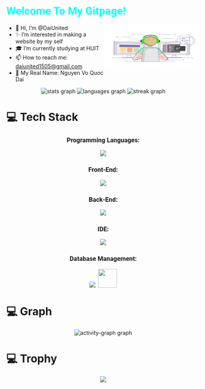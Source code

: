 <h1 style="font-family: 'Roboto', sans-serif; color: cyan;">Welcome To My Gitpage!</h1>

<!-- GIF -->
<img align="right" height="120" width="250" src="https://raw.githubusercontent.com/mikonoid/mikonoid/main/images/gifs/coder3.gif" />

- 👋 Hi, I’m @DaiUnited
- ✨ I’m interested in making a website by my self
- 🎓 I’m currently studying at HUIT
- 📫 How to reach me: daiunited1505@gmail.com
- 👀 My Real Name: Nguyen Vo Quoc Dai

<div align="center">
  <img src="https://github-readme-stats.vercel.app/api?username=DaiUnited&hide_title=false&hide_rank=false&show_icons=true&include_all_commits=true&count_private=true&disable_animations=false&theme=radical&locale=en&hide_border=false&order=1" height="150" alt="stats graph"  />
  <img src="https://github-readme-stats.vercel.app/api/top-langs?username=DaiUnited&locale=en&hide_title=false&layout=compact&card_width=320&langs_count=5&theme=radical&hide_border=false&order=2" height="150" alt="languages graph"  />
  <img src="https://streak-stats.demolab.com?user=DaiUnited&locale=en&mode=daily&theme=radical&hide_border=false&border_radius=5&order=3" height="150" alt="streak graph"  />
</div>

# 💻 Tech Stack
<div align="center">
<h3 style="font-family: 'Roboto', sans-serif">Programming Languages:</h3>

![](https://skillicons.dev/icons?i=java,cs,js&theme=light)

<h3 style="font-family: 'Roboto', sans-serif">Front-End:</h3>

![](https://skillicons.dev/icons?i=js,html,css,bootstrap,jquery&theme=light)

<h3 style="font-family: 'Roboto', sans-serif">Back-End:</h3>

![](https://skillicons.dev/icons?i=spring,dotnet,hibernate&theme=light)

<h3 style="font-family: 'Roboto', sans-serif">IDE:</h3>

![](https://skillicons.dev/icons?i=git,github,idea,visualstudio,vscode)

<h3 style="font-family: 'Roboto', sans-serif">Database Management:</h3>

![](https://skillicons.dev/icons?i=mysql,mongodb&theme=light)  <img src="https://www.freeiconspng.com/uploads/sql-server-icon-png-8.png" width="49" height="49">
</div>

# 💻 Graph
<div align="center">
  
<img src="https://github-readme-activity-graph.vercel.app/graph?username=DaiUnited&radius=16&theme=redical&area=true&order=5" height="300" alt="activity-graph graph"  />
</div>

# 💻 Trophy
<div align="center">
  
![](https://github-profile-trophy.vercel.app/?username=DaiUnited&theme=algolia)
</div>

<!---
DaiUnited/DaiUnited is a ✨ special ✨ repository because its `README.md` (this file) appears on your GitHub profile.
You can click the Preview link to take a look at your changes.
--->
